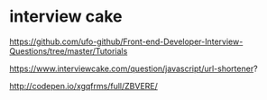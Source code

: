 # interview cake  

https://github.com/ufo-github/Front-end-Developer-Interview-Questions/tree/master/Tutorials


https://www.interviewcake.com/question/javascript/url-shortener?


http://codepen.io/xgqfrms/full/ZBVERE/